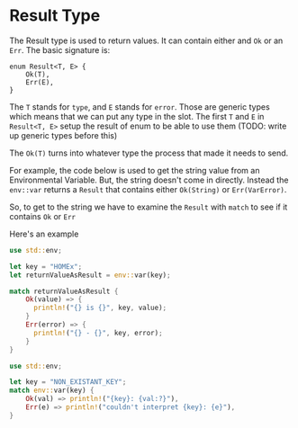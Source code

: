 # Result Type

The Result type is used to return values.
It can contain either and `Ok` or an
`Err`. The basic signature is:

```rust,noplayground
enum Result<T, E> {
    Ok(T),
    Err(E),
}
```

The `T` stands for `type`, and `E` stands for
`error`. Those are generic types which means
that we can put any type in the slot. The
first `T` and `E` in `Result<T, E>` setup
the result of enum to be able to use them
(TODO: write up generic types before this)

The `Ok(T)` turns into whatever type
the process that made it needs to send.

For example, the code below is used
to get the string value from an
Environmental Variable. But, the string
doesn't come in directly. Instead
the `env::var` returns a `Result` that
contains either `Ok(String)` or
`Err(VarError)`.

So, to get to the string we have to
examine the `Result` with `match`
to see if it contains `Ok` or `Err`

Here's an example

```rust
use std::env;

let key = "HOMEx";
let returnValueAsResult = env::var(key);

match returnValueAsResult {
    Ok(value) => {
      println!("{} is {}", key, value);
    }
    Err(error) => {
      println!("{} - {}", key, error);
    }
}
```

```rust
use std::env;

let key = "NON_EXISTANT_KEY";
match env::var(key) {
    Ok(val) => println!("{key}: {val:?}"),
    Err(e) => println!("couldn't interpret {key}: {e}"),
}
```
